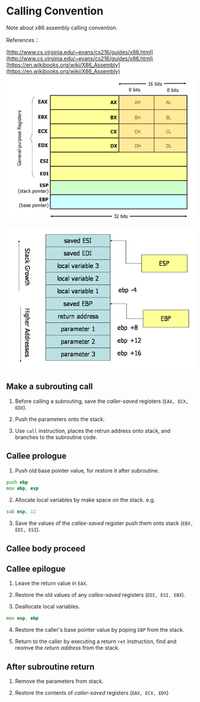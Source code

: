 # Calling Convention

Note about x86 assembly calling convention.

References：

[http://www.cs.virginia.edu/~evans/cs216/guides/x86.html](http://www.cs.virginia.edu/~evans/cs216/guides/x86.html)
[https://en.wikibooks.org/wiki/X86_Assembly](https://en.wikibooks.org/wiki/X86_Assembly)

![](x86-registers.png)

![](stack-convention.png)

## Make a subrouting call

1. Before calling a subrouting, save the *caller-saved* registers (`EAX, ECX, EDX`).

2. Push the parameters onto the stack.

3. Use `call` instruction, places the retrun address onto stack, and branches to the subroutine code.

## Callee prologue

1. Push old base pointer value, for restore it after subroutine.

``` asm
push ebp
mov ebp, esp
```

2. Allocate local variables by make space on the stack. e.g.

```asm
sub esp, 12
```

3. Save the values of the *callee-saved* register push them onto stack (`EBX, EDI, ESI`).

## Callee body proceed

## Callee epilogue

1. Leave the return value in `EAX`.

2. Restore the old values of any *callee-saved* registers (`EDI, ESI, EBX`).

3. Deallocate local variables.

```asm
mov esp, ebp
```

4. Restore the caller's base pointer value by poping `EBP` from the stack.

5. Return to the caller by executing a return `ret` instruction, find and reomve the *return address* from the stack.

## After subroutine return

1. Remove the parameters from stack.

2. Restore the contents of *caller-saved* registers (`EAX, ECX, EDX`)